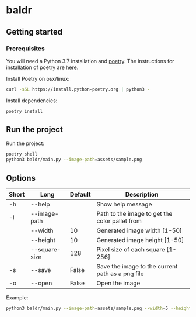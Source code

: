 # baldr

## Getting started

### Prerequisites

You will need a Python 3.7 installation and [poetry](https://python-poetry.org/).
The instructions for installation of poetry are [here](https://python-poetry.org/docs/master/#installation).

Install Poetry on osx/linux:
```sh
curl -sSL https://install.python-poetry.org | python3 -
```

Install dependencies:
```sh
poetry install
```

## Run the project

Run the project:
```sh
poetry shell
python3 baldr/main.py --image-path=assets/sample.png
```

## Options

| Short | Long          | Default | Description                                      |
| ----- | ------------- | ------- | ------------------------------------------------ |
| -h    | --help        |         | Show help message                                |
| -i    | --image-path  |         | Path to the image to get the color pallet from   |
|       | --width       | 10      | Generated image width [1-50]                     |
|       | --height      | 10      | Generated image height [1-50]                    |
|       | --square-size | 128     | Pixel size of each square [1-256]                |
| -s    | --save        | False   | Save the image to the current path as a png file |
| -o    | --open        | False   | Open the image                                   |

Example:
```sh
python3 baldr/main.py --image-path=assets/sample.png --width=5 --height=5 --square-size=32 -s -o
```
